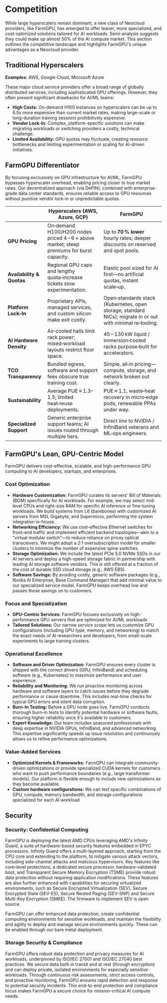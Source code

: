 # Competition

While large hyperscalers remain dominant, a new class of Neocloud providers, like FarmGPU, has emerged to offer leaner, more specialized, and cost-optimized solutions tailored for AI workloads. Semi-analysis suggests they could make up almost 50% of the AI compute market. This section outlines the competitive landscape and highlights FarmGPU's unique advantages as a Neocloud provider.

## Traditional Hyperscalers

**Examples:** AWS, Google Cloud, Microsoft Azure

These major cloud service providers offer a broad range of globally distributed services, including sophisticated GPU offerings. However, they often present significant drawbacks for AI/ML teams:

- **High Costs:** On-demand H100 instances on hyperscalers can be up to 6.5x more expensive than current market rates, making large-scale or long-duration training sessions prohibitively expensive.
- **Vendor Lock-In:** Complex, platform-specific solutions can make migrating workloads or switching providers a costly, technical challenge.
- **Limited Availability:** GPU quotas may fluctuate, creating resource bottlenecks and limiting experimentation or scaling for AI-driven initiatives.

## FarmGPU Differentiator

By focusing exclusively on GPU infrastructure for AI/ML, FarmGPU bypasses hyperscaler overhead, enabling pricing closer to true market rates. Our decentralized approach (via DePIN), combined with enterprise-grade data center standards, ensures reliable access to GPU resources without punitive vendor lock-in or unpredictable quotas.

|                           | **Hyperscalers (AWS, Azure, GCP)**                                                        | **FarmGPU**                                                                                                |
| ------------------------- | ----------------------------------------------------------------------------------------- | ---------------------------------------------------------------------------------------------------------- |
| **GPU Pricing**           | On‑demand H100/H200 nodes priced 4 – 6 × above market; steep premiums for burst capacity. | Up to **70 % lower** hourly rates; deeper discounts on reserved and spot pools.                            |
| **Availability & Quotas** | Regional GPU caps and lengthy quota‑increase tickets slow experimentation.                | Elastic pool sized for AI first—no artificial quotas, instant scale‑up.                                    |
| **Platform Lock‑In**      | Proprietary APIs, managed services, and custom silicon make exit costly.                  | Open‑standards stack (Kubernetes, open storage, standard NICs); migrate in or out with minimal re‑tooling. |
| **AI Hardware Density**   | Air‑cooled halls limit rack power; mixed‑workload layouts restrict floor space.           | 45 – 130 kW liquid / immersion‑cooled racks purpose‑built for accelerators.                                |
| **TCO Transparency**      | Bundled egress, software and support fees obscure true training cost.                     | Simple, all‑in pricing—compute, storage, and network broken out clearly.                                   |
| **Sustainability**        | Average PUE ≈ 1.3–1.5; limited heat‑reuse deployments.                                    | PUE ≈ 1.1, waste‑heat recovery in micro‑edge pods, renewable PPAs under way.                               |
| **Specialized Support**   | Generic enterprise support teams; AI issues routed through multiple tiers.                | Direct line to NVIDIA / InfiniBand veterans and ML‑ops engineers.                                          |

## FarmGPU's Lean, GPU-Centric Model

FarmGPU delivers cost-effective, scalable, and high-performance GPU computing to AI developers, startups, and enterprises.

### Cost Optimization

- **Hardware Customization:** FarmGPU curates its servers' Bill of Materials (BOM) specifically for AI workloads. For example, we may select mid-level CPUs and right-size RAM for specific AI inference or fine-tuning workloads. We build systems from L6 (barebones) with customized AI servers from MSI, Gigabyte, and Supermicro, performing the system integration in-house.
- **Networking Efficiency:** We use cost-effective Ethernet switches for front-end traffic and implement efficient backend topologies—akin to a "virtual modular switch"—to reduce reliance on pricey optical transceivers. We might adopt a 2:1 oversubscription model for smaller clusters to minimize the number of expensive spine switches.
- **Storage Optimization:** We include the latest PCIe 5.0 NVMe SSDs in our AI servers and deploy a high-speed storage fabric in partnership with leading AI storage software vendors. This is still offered at a fraction of the cost of durable SSD cloud storage (e.g., AWS EBS).
- **Software Savings:** By avoiding costly, generic software packages (e.g., Nvidia AI Enterprise, Base Command Manager) that add minimal value to our specialized service model, FarmGPU keeps overhead low and passes those savings on to customers.

### Focus and Specialization

- **GPU-Centric Services:** FarmGPU focuses exclusively on high-performance GPU servers that are optimized for AI/ML workloads
- **Tailored Solutions:** Our narrow service scope lets us customize GPU configurations (including GPU type, memory, and networking) to match the exact needs of AI researchers and developers, from small-scale experiments to large training clusters.

### Operational Excellence

- **Software and Driver Optimization:** FarmGPU ensures every cluster is shipped with the correct drivers (GPU, InfiniBand) and scheduling software (e.g., Kubernetes) to maximize performance and user experience.
- **Reliability and Monitoring:** We run proactive monitoring across hardware and software layers to catch issues before they degrade performance or cause downtime. This includes real-time checks for typical GPU errors and silent data corruption.
- **Burn-In Testing:** Before a GPU node goes live, FarmGPU conducts thorough burn-in tests to identify potential hardware or software faults, ensuring higher reliability once it's available to customers.
- **Expert Knowledge:** Our team includes seasoned professionals with deep expertise in NVIDIA GPUs, InfiniBand, and advanced networking. This expertise significantly speeds up issue resolution and continuously allows us to refine performance optimizations.

### Value-Added Services

- **Optimized Kernels & Frameworks:** FarmGPU can integrate community-driven optimizations or provide specialized CUDA kernels for customers who want to push performance boundaries (e.g., large transformer models). Our platform is flexible enough to include new optimizations as they become available.
- **Custom hardware configurations:** We can test specific combinations of GPU, compute, memory bandwidth, and storage configurations specialized for each AI workload

## Security

### Security: Confidential Computing

FarmGPU is deploying the latest AMD CPUs leveraging AMD's Infinity Guard, a suite of hardware-based security features embedded in EPYC processors. Infinity Guard offers a multi-layered approach, starting from the CPU core and extending to the platform, to mitigate various attack vectors, including side-channel attacks and malicious hypervisors. Key features like core-level protections, a dedicated secure processor, hardware-validated boot, and Transparent Secure Memory Encryption (TSME) provide robust data protection without requiring application modifications. These features are also further enhanced with capabilities for securing virtualized environments, such as Secure Encrypted Virtualization (SEV), Secure Encrypted State (SEV-ES), Secure Nested Paging (SEV-SNP) and Secure Multi-Key Encryption (SMKE). The firmware to implement SEV is open source.

FarmGPU can offer enhanced data protection, create confidential computing environments for sensitive workloads, and maintain the flexibility and agility to deploy and manage secure environments quickly. These can be enabled through our bare metal deployment.

### Storage Security & Compliance

FarmGPU offers robust data protection and privacy measures for AI workloads, underpinned by ISO/IEC 27001 and ISO/IEC 27040 best practices. We secure data both in transit and at rest (through encryption) and can deploy private, isolated environments for especially sensitive workloads. Through continuous risk assessments, strict access controls, and proactive monitoring, FarmGPU ensures rapid detection and response to potential security incidents. This end-to-end protection and compliance focus makes FarmGPU a secure choice for mission-critical AI compute needs.